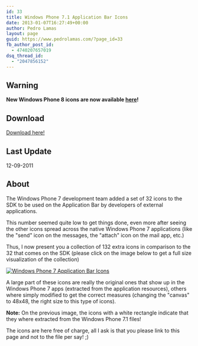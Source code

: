 ```yaml
---
id: 33
title: Windows Phone 7.1 Application Bar Icons
date: 2013-01-07T16:27:49+00:00
author: Pedro Lamas
layout: page
guid: https://www.pedrolamas.com/?page_id=33
fb_author_post_id:
  - 4740207657019
dsq_thread_id:
  - "2047856152"
---
```

## Warning

**New Windows Phone 8 icons are now available [here](windows-phone/windows-phone-8-application-bar-icons.md)!**

## Download

[Download here!](wp-content/uploads/downloads/2013/01/WP71AppbarIcons.zip)

## Last Update

12-09-2011

## About

The Windows Phone 7 development team added a set of 32 icons to the SDK to be used on the Application Bar by developers of external applications.

This number seemed quite low to get things done, even more after seeing the other icons spread across the native Windows Phone 7 applications (like the "send" icon on the messages, the "attach" icon on the mail app, etc.)

Thus, I now present you a collection of 132 extra icons in comparison to the 32 that comes on the SDK (please click on the image below to get a full size visualization of the collection)

[![Windows Phone 7 Application Bar Icons](wp-content/uploads/2013/01/Windows-Phone-7-Application-Bar-Icons-thumb.png)](wp-content/uploads/2013/01/Windows-Phone-7-Application-Bar-Icons.png)

A large part of these icons are really the original ones that show up in the Windows Phone 7 apps (extracted from the application resources), others where simply modified to get the correct measures (changing the "canvas" to 48x48, the right size to this type of icons).

**Note:** On the previous image, the icons with a white rectangle indicate that they where extracted from the Windows Phone 7.1 files!

The icons are here free of charge, all I ask is that you please link to this page and not to the file per say! ;)
